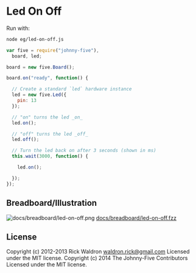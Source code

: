 # Led On Off

Run with:
```bash
node eg/led-on-off.js
```


```javascript
var five = require("johnny-five"),
  board, led;

board = new five.Board();

board.on("ready", function() {

  // Create a standard `led` hardware instance
  led = new five.Led({
    pin: 13
  });

  // "on" turns the led _on_
  led.on();

  // "off" turns the led _off_
  led.off();

  // Turn the led back on after 3 seconds (shown in ms)
  this.wait(3000, function() {

    led.on();

  });
});

```


## Breadboard/Illustration


![docs/breadboard/led-on-off.png](breadboard/led-on-off.png)
[docs/breadboard/led-on-off.fzz](breadboard/led-on-off.fzz)





## License
Copyright (c) 2012-2013 Rick Waldron <waldron.rick@gmail.com>
Licensed under the MIT license.
Copyright (c) 2014 The Johnny-Five Contributors
Licensed under the MIT license.
